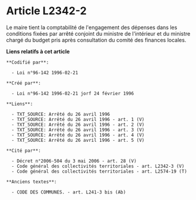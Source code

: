 # Article L2342-2

Le maire tient la comptabilité de l'engagement des dépenses dans les conditions fixées par arrêté conjoint du ministre de
l'intérieur et du ministre chargé du budget pris après consultation du comité des finances locales.

**Liens relatifs à cet article**

	**Codifié par**:

	  - Loi n°96-142 1996-02-21

	**Créé par**:

	  - Loi n°96-142 1996-02-21 jorf 24 février 1996

	**Liens**:

	  - TXT_SOURCE: Arrêté du 26 avril 1996
	  - TXT_SOURCE: Arrêté du 26 avril 1996 - art. 1 (V)
	  - TXT_SOURCE: Arrêté du 26 avril 1996 - art. 2 (V)
	  - TXT_SOURCE: Arrêté du 26 avril 1996 - art. 3 (V)
	  - TXT_SOURCE: Arrêté du 26 avril 1996 - art. 4 (V)
	  - TXT_SOURCE: Arrêté du 26 avril 1996 - art. 5 (V)

	**Cité par**:

	  - Décret n°2006-504 du 3 mai 2006 - art. 28 (V)
	  - Code général des collectivités territoriales - art. L2342-3 (V)
	  - Code général des collectivités territoriales - art. L2574-19 (T)

	**Anciens textes**:

	  - CODE DES COMMUNES. - art. L241-3 bis (Ab)
